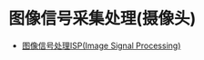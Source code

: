 # 图像信号采集处理(摄像头)

* [图像信号处理ISP(Image Signal Processing)](https://mp.weixin.qq.com/s/E9NGNylFrfmwRLN3CfY4pg)
